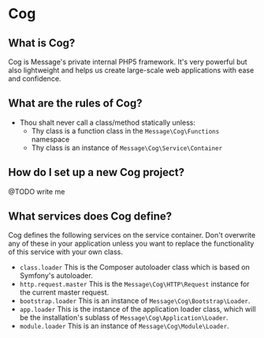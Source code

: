 # Cog

## What is Cog?

Cog is Message's private internal PHP5 framework. It's very powerful but also lightweight and helps us create large-scale web applications with ease and confidence.

## What are the rules of Cog?

* Thou shalt never call a class/method statically unless:
	* Thy class is a function class in the `Message\Cog\Functions` namespace
	* Thy class is an instance of `Message\Cog\Service\Container`

## How do I set up a new Cog project?

@TODO write me

## What services does Cog define?

Cog defines the following services on the service container. Don't overwrite any of these in your application unless you want to replace the functionality of this service with your own class.

* `class.loader` This is the Composer autoloader class which is based on Symfony's autoloader.
* `http.request.master` This is the `Message\Cog\HTTP\Request` instance for the current master request.
* `bootstrap.loader` This is an instance of `Message\Cog\Bootstrap\Loader`.
* `app.loader` This is the instance of the application loader class, which will be the installation's sublass of `Message\Cog\Application\Loader`.
* `module.loader` This is an instance of `Message\Cog\Module\Loader`.